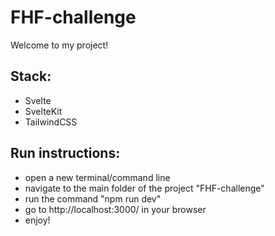 # FHF-challenge

Welcome to my project!

## Stack:
- Svelte
- SvelteKit
- TailwindCSS

## Run instructions:
- open a new terminal/command line
- navigate to the main folder of the project "FHF-challenge"
- run the command "npm run dev"
- go to http://localhost:3000/ in your browser
- enjoy!